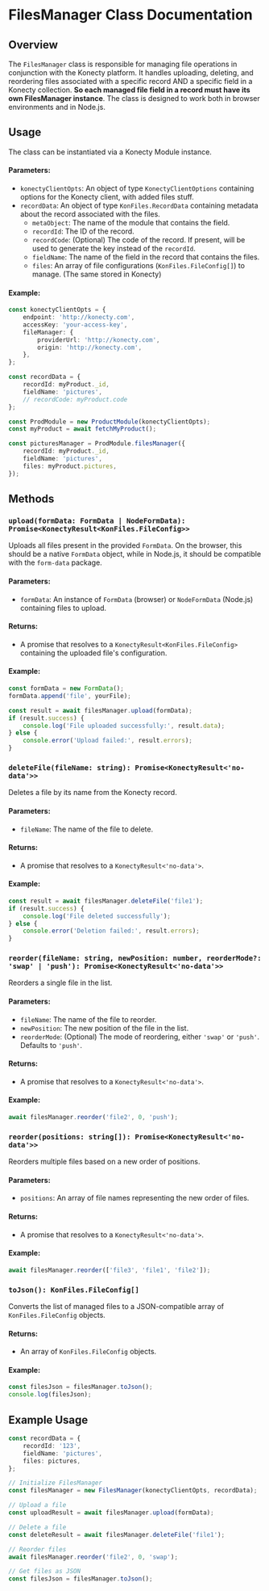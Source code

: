 # FilesManager Class Documentation

## Overview

The `FilesManager` class is responsible for managing file operations in conjunction with the Konecty platform. It handles uploading, deleting, and reordering files associated with a specific record AND a specific field in a Konecty collection. **So each managed file field in a record must have its own FilesManager instance**.
The class is designed to work both in browser environments and in Node.js.

## Usage

The class can be instantiated via a Konecty Module instance.

#### Parameters:

-   `konectyClientOpts`: An object of type `KonectyClientOptions` containing options for the Konecty client, with added files stuff.
-   `recordData`: An object of type `KonFiles.RecordData` containing metadata about the record associated with the files.
    -   `metaObject`: The name of the module that contains the field.
    -   `recordId`: The ID of the record.
    -   `recordCode`: (Optional) The code of the record. If present, will be used to generate the key instead of the `recordId`.
    -   `fieldName`: The name of the field in the record that contains the files.
    -   `files`: An array of file configurations (`KonFiles.FileConfig[]`) to manage. (The same stored in Konecty)

#### Example:

```typescript
const konectyClientOpts = {
	endpoint: 'http://konecty.com',
	accessKey: 'your-access-key',
	fileManager: {
		providerUrl: 'http://konecty.com',
		origin: 'http://konecty.com',
	},
};

const recordData = {
	recordId: myProduct._id,
	fieldName: 'pictures',
	// recordCode: myProduct.code
};

const ProdModule = new ProductModule(konectyClientOpts);
const myProduct = await fetchMyProduct();

const picturesManager = ProdModule.filesManager({
	recordId: myProduct._id,
	fieldName: 'pictures',
	files: myProduct.pictures,
});
```

## Methods

### `upload(formData: FormData | NodeFormData): Promise<KonectyResult<KonFiles.FileConfig>>`

Uploads all files present in the provided `FormData`. On the browser, this should be a native `FormData` object, while in Node.js, it should be compatible with the `form-data` package.

#### Parameters:

-   `formData`: An instance of `FormData` (browser) or `NodeFormData` (Node.js) containing files to upload.

#### Returns:

-   A promise that resolves to a `KonectyResult<KonFiles.FileConfig>` containing the uploaded file's configuration.

#### Example:

```typescript
const formData = new FormData();
formData.append('file', yourFile);

const result = await filesManager.upload(formData);
if (result.success) {
	console.log('File uploaded successfully:', result.data);
} else {
	console.error('Upload failed:', result.errors);
}
```

### `deleteFile(fileName: string): Promise<KonectyResult<'no-data'>>`

Deletes a file by its name from the Konecty record.

#### Parameters:

-   `fileName`: The name of the file to delete.

#### Returns:

-   A promise that resolves to a `KonectyResult<'no-data'>`.

#### Example:

```typescript
const result = await filesManager.deleteFile('file1');
if (result.success) {
	console.log('File deleted successfully');
} else {
	console.error('Deletion failed:', result.errors);
}
```

### `reorder(fileName: string, newPosition: number, reorderMode?: 'swap' | 'push'): Promise<KonectyResult<'no-data'>>`

Reorders a single file in the list.

#### Parameters:

-   `fileName`: The name of the file to reorder.
-   `newPosition`: The new position of the file in the list.
-   `reorderMode`: (Optional) The mode of reordering, either `'swap'` or `'push'`. Defaults to `'push'`.

#### Returns:

-   A promise that resolves to a `KonectyResult<'no-data'>`.

#### Example:

```typescript
await filesManager.reorder('file2', 0, 'push');
```

### `reorder(positions: string[]): Promise<KonectyResult<'no-data'>>`

Reorders multiple files based on a new order of positions.

#### Parameters:

-   `positions`: An array of file names representing the new order of files.

#### Returns:

-   A promise that resolves to a `KonectyResult<'no-data'>`.

#### Example:

```typescript
await filesManager.reorder(['file3', 'file1', 'file2']);
```

### `toJson(): KonFiles.FileConfig[]`

Converts the list of managed files to a JSON-compatible array of `KonFiles.FileConfig` objects.

#### Returns:

-   An array of `KonFiles.FileConfig` objects.

#### Example:

```typescript
const filesJson = filesManager.toJson();
console.log(filesJson);
```

## Example Usage

```typescript
const recordData = {
	recordId: '123',
	fieldName: 'pictures',
	files: pictures,
};

// Initialize FilesManager
const filesManager = new FilesManager(konectyClientOpts, recordData);

// Upload a file
const uploadResult = await filesManager.upload(formData);

// Delete a file
const deleteResult = await filesManager.deleteFile('file1');

// Reorder files
await filesManager.reorder('file2', 0, 'swap');

// Get files as JSON
const filesJson = filesManager.toJson();
```

